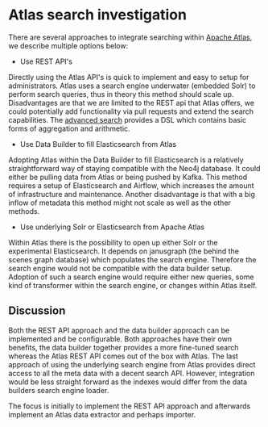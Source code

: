 # Atlas search investigation
There are several approaches to integrate searching within [Apache Atlas](https://atlas.apache.org/ "Apache Atlas"), we describe multiple options below:

- Use REST API's

Directly using the Atlas API's is quick to implement and easy to setup for administrators. Atlas uses a search engine 
underwater (embedded Solr) to perform search queries, thus in theory this method should scale up. Disadvantages are that 
we are limited to the REST api that Atlas offers, we could potentially add functionality via pull requests and extend 
the search capabilities. The [advanced search](https://atlas.apache.org/Search-Advanced.html "Apache Atlas Advanced Search") 
provides a DSL which contains basic forms of aggregation and arithmetic.

- Use Data Builder to fill Elasticsearch from Atlas

Adopting Atlas within the Data Builder to fill Elasticsearch is a relatively straightforward way of staying 
compatible with the Neo4j database. It could either be pulling data from Atlas or being pushed by Kafka. This method
requires a setup of Elasticsearch and Airflow, which increases the amount of infrastructure and maintenance. 
Another disadvantage is that with a big inflow of metadata this method might not scale as well as the other methods. 

- Use underlying Solr or Elasticsearch from Apache Atlas

Within Atlas there is the possibility to open up either Solr or the experimental Elasticsearch. It depends on janusgraph
(the behind the scenes graph database) which populates the search engine. Therefore the search engine would not be compatible with 
the data builder setup. Adoption of such a search engine would require either new queries, some kind of transformer 
within the search engine, or changes within Atlas itself.  

## Discussion
Both the REST API approach and the data builder approach can be implemented and be configurable. Both approaches have 
their own benefits, the data builder together provides a more fine-tuned search whereas the Atlas REST API comes out 
of the box with Atlas. The last approach of using the underlying search engine from Atlas provides direct access
to all the meta data with a decent search API. However, integration would be less straight forward as the indexes would
differ from the data builders search engine loader.


The focus is initially to implement the REST API approach and afterwards implement an Atlas data extractor and perhaps
 importer. 
